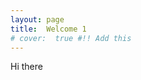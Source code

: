 ```yaml
---
layout: page
title:  Welcome 1
# cover:  true #!! Add this
---
```

<script>
// document.getElementById("myFrame").onload = function() {myFunction()};

function myFunction() {
  document.getElementById("demo").innerHTML = "Iframe is loaded.";
}
</script>



Hi there